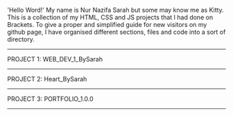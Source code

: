 'Hello Word!' My name is Nur Nazifa Sarah but some may know me as Kitty. This is a collection of my HTML, CSS and JS projects that I had done on Brackets. To give a proper and simplified guide for new visitors on my github page, I have organised different sections, files and code into a sort of directory.
____________________________________________________________________________________________________________________________________________________________________

PROJECT 1: WEB_DEV_1_BySarah

____________________________________________________________________________________________________________________________________________________________________

PROJECT 2: Heart_BySarah

____________________________________________________________________________________________________________________________________________________________________

PROJECT 3: PORTFOLIO_1.0.0

____________________________________________________________________________________________________________________________________________________________________
